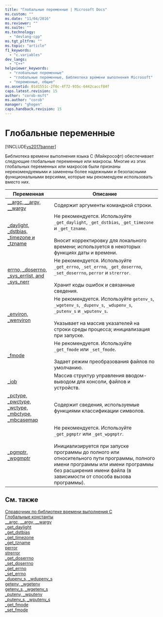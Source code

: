 ```yaml
---
title: "Глобальные переменные | Microsoft Docs"
ms.custom: ""
ms.date: "11/04/2016"
ms.reviewer: ""
ms.suite: ""
ms.technology: 
  - "devlang-cpp"
ms.tgt_pltfrm: ""
ms.topic: "article"
f1_keywords: 
  - "c.variables"
dev_langs: 
  - "C++"
helpviewer_keywords: 
  - "глобальные переменные"
  - "глобальные переменные, Библиотека времени выполнения Microsoft"
  - "переменные, общие"
ms.assetid: 01d1551c-2f0c-4f72-935c-6442caccf84f
caps.latest.revision: 15
author: "corob-msft"
ms.author: "corob"
manager: "ghogen"
caps.handback.revision: 15
---
```

# Глобальные переменные
[!INCLUDE[vs2017banner](../assembler/inline/includes/vs2017banner.md)]

Библиотека времени выполнения языка C \(Майкрософт\) обеспечивает следующие глобальные переменные или макросы.  Многие из этих глобальных переменных или макросов были признаны нерекомендуемыми и заменены более надежными и безопасными функциональными версиями, которые мы рекомендуем использовать вместо них.  
  
|Переменная|Описание|  
|----------------|--------------|  
|[\_\_argc, \_\_argv, \_\_wargv](../c-runtime-library/argc-argv-wargv.md)|Содержит аргументы командной строки.|  
|[\_daylight, \_dstbias, \_timezone и \_tzname](../c-runtime-library/daylight-dstbias-timezone-and-tzname.md)|Не рекомендуется.  Используйте `_get_daylight`, `_get_dstbias`, `_get_timezone` и `_get_tzname`.<br /><br /> Вносит корректировку для локального времени; используется в некоторых функциях даты и времени.|  
|[errno, \_doserrno, \_sys\_errlist, and \_sys\_nerr](../Topic/errno,%20_doserrno,%20_sys_errlist,%20and%20_sys_nerr.md)|Не рекомендуется.  Используйте `_get_errno`, `_set_errno`, `_get_doserrno`, `_set_doserrno`, `perror` и `strerror`.<br /><br /> Хранит коды ошибок и связанные сведения.|  
|[\_environ, \_wenviron](../c-runtime-library/environ-wenviron.md)|Не рекомендуется.  Используйте `getenv_s`, `_wgetenv_s`, `_dupenv_s`, `_wdupenv_s`, `_putenv_s` и `_wputenv_s`.<br /><br /> Указывает на массив указателей на строки среды процесса; инициализация при запуске.|  
|[\_fmode](../c-runtime-library/fmode.md)|Не рекомендуется.  Используйте `_get_fmode` или `_set_fmode`.<br /><br /> Задает режим преобразования файлов по умолчанию.|  
|[\_iob](../c-runtime-library/iob.md)|Массив структур управления вводом\-выводом для консоли, файлов и устройств.|  
|[\_pctype, \_pwctype, \_wctype, \_mbctype, \_mbcasemap](../c-runtime-library/pctype-pwctype-wctype-mbctype-mbcasemap.md)|Содержит сведения, используемые функциями классификации символов.|  
|[\_pgmptr, \_wpgmptr](../c-runtime-library/pgmptr-wpgmptr.md)|Не рекомендуется.  Используйте `_get_pgmptr` или `_get_wpgmptr`.<br /><br /> Инициализируется при запуске программы до полного или относительного пути программы, полного имени программы или имени программы без расширения имени файла \(в зависимости от способа вызова программы\).|  
  
## См. также  
 [Справочник по библиотеке времени выполнения C](../c-runtime-library/c-run-time-library-reference.md)   
 [Глобальные константы](../c-runtime-library/global-constants.md)   
 [\_\_argc, \_\_argv, \_\_wargv](../c-runtime-library/argc-argv-wargv.md)   
 [\_get\_daylight](../c-runtime-library/reference/get-daylight.md)   
 [\_get\_dstbias](../c-runtime-library/reference/get-dstbias.md)   
 [\_get\_timezone](../c-runtime-library/reference/get-timezone.md)   
 [\_get\_tzname](../c-runtime-library/reference/get-tzname.md)   
 [perror](../c-runtime-library/reference/perror-wperror.md)   
 [strerror](../c-runtime-library/reference/strerror-strerror-wcserror-wcserror.md)   
 [\_get\_doserrno](../Topic/_get_doserrno.md)   
 [\_set\_doserrno](../c-runtime-library/reference/set-doserrno.md)   
 [\_get\_errno](../Topic/_get_errno.md)   
 [\_set\_errno](../Topic/_set_errno.md)   
 [\_dupenv\_s, \_wdupenv\_s](../c-runtime-library/reference/dupenv-s-wdupenv-s.md)   
 [getenv, \_wgetenv](../c-runtime-library/reference/getenv-wgetenv.md)   
 [getenv\_s, \_wgetenv\_s](../c-runtime-library/reference/getenv-s-wgetenv-s.md)   
 [\_putenv, \_wputenv](../c-runtime-library/reference/putenv-wputenv.md)   
 [\_putenv\_s, \_wputenv\_s](../c-runtime-library/reference/putenv-s-wputenv-s.md)   
 [\_get\_fmode](../c-runtime-library/reference/get-fmode.md)   
 [\_set\_fmode](../c-runtime-library/reference/set-fmode.md)